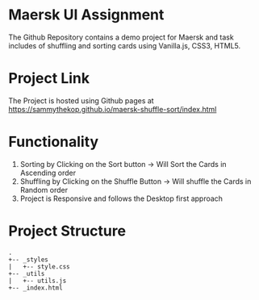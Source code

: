 # Maersk UI Assignment
The Github Repository contains a demo project for Maersk and task includes of shuffling and sorting cards using Vanilla.js, CSS3, HTML5.

# Project Link 
The Project is hosted using Github pages at https://sammythekop.github.io/maersk-shuffle-sort/index.html

# Functionality
  1. Sorting by Clicking on the Sort button -> Will Sort the Cards in Ascending order
  2. Shuffling by Clicking on the Shuffle Button -> Will shuffle the Cards in Random order
  3. Project is Responsive and follows the Desktop first approach

# Project Structure
```
.
+-- _styles
|   +-- style.css
+-- _utils
|   +-- utils.js
+-- _index.html
```
